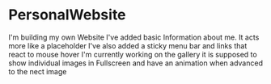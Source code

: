 # PersonalWebsite
I'm building my own Website
I've added basic Information about me. It acts more like a placeholder
I've also added a sticky menu bar and links that react to mouse hover
I'm currently working on the gallery
  it is supposed to show individual images in Fullscreen and have an animation when advanced to the nect image
